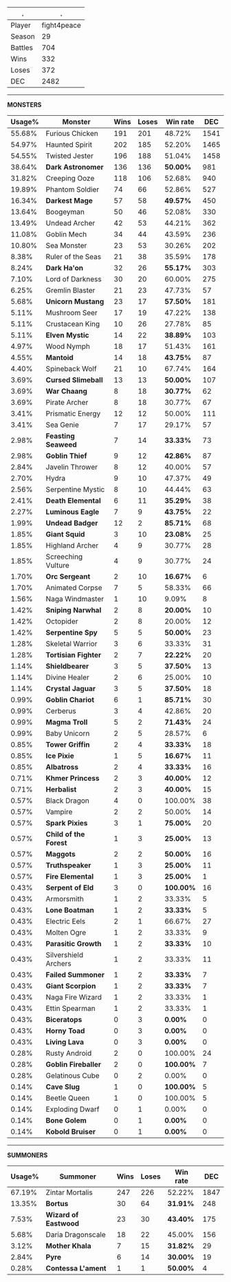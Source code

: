 .|.
|-|-
Player|fight4peace
Season|29
Battles|704
Wins|332
Loses|372
DEC|2482

---
**MONSTERS**

Usage%|Monster|Wins|Loses|Win rate|DEC|
-|-|-|-|-|-|
55.68%|Furious Chicken|191|201|48.72%|1541|
54.97%|Haunted Spirit|202|185|52.20%|1465|
54.55%|Twisted Jester|196|188|51.04%|1458|
38.64%|**Dark Astronomer**|136|136|**50.00%**|981|
31.82%|Creeping Ooze|118|106|52.68%|940|
19.89%|Phantom Soldier|74|66|52.86%|527|
16.34%|**Darkest Mage**|57|58|**49.57%**|450|
13.64%|Boogeyman|50|46|52.08%|330|
13.49%|Undead Archer|42|53|44.21%|362|
11.08%|Goblin Mech|34|44|43.59%|236|
10.80%|Sea Monster|23|53|30.26%|202|
8.38%|Ruler of the Seas|21|38|35.59%|178|
8.24%|**Dark Ha'on**|32|26|**55.17%**|303|
7.10%|Lord of Darkness|30|20|60.00%|275|
6.25%|Gremlin Blaster|21|23|47.73%|57|
5.68%|**Unicorn Mustang**|23|17|**57.50%**|181|
5.11%|Mushroom Seer|17|19|47.22%|138|
5.11%|Crustacean King|10|26|27.78%|85|
5.11%|**Elven Mystic**|14|22|**38.89%**|103|
4.97%|Wood Nymph|18|17|51.43%|161|
4.55%|**Mantoid**|14|18|**43.75%**|87|
4.40%|Spineback Wolf|21|10|67.74%|164|
3.69%|**Cursed Slimeball**|13|13|**50.00%**|107|
3.69%|**War Chaang**|8|18|**30.77%**|62|
3.69%|Pirate Archer|8|18|30.77%|67|
3.41%|Prismatic Energy|12|12|50.00%|111|
3.41%|Sea Genie|7|17|29.17%|57|
2.98%|**Feasting Seaweed**|7|14|**33.33%**|73|
2.98%|**Goblin Thief**|9|12|**42.86%**|87|
2.84%|Javelin Thrower|8|12|40.00%|57|
2.70%|Hydra|9|10|47.37%|49|
2.56%|Serpentine Mystic|8|10|44.44%|63|
2.41%|**Death Elemental**|6|11|**35.29%**|38|
2.27%|**Luminous Eagle**|7|9|**43.75%**|22|
1.99%|**Undead Badger**|12|2|**85.71%**|68|
1.85%|**Giant Squid**|3|10|**23.08%**|25|
1.85%|Highland Archer|4|9|30.77%|28|
1.85%|Screeching Vulture|4|9|30.77%|24|
1.70%|**Orc Sergeant**|2|10|**16.67%**|6|
1.70%|Animated Corpse|7|5|58.33%|66|
1.56%|Naga Windmaster|1|10|9.09%|8|
1.42%|**Sniping Narwhal**|2|8|**20.00%**|10|
1.42%|Octopider|2|8|20.00%|12|
1.42%|**Serpentine Spy**|5|5|**50.00%**|23|
1.28%|Skeletal Warrior|3|6|33.33%|31|
1.28%|**Tortisian Fighter**|2|7|**22.22%**|20|
1.14%|**Shieldbearer**|3|5|**37.50%**|13|
1.14%|Divine Healer|2|6|25.00%|10|
1.14%|**Crystal Jaguar**|3|5|**37.50%**|18|
0.99%|**Goblin Chariot**|6|1|**85.71%**|30|
0.99%|Cerberus|3|4|42.86%|20|
0.99%|**Magma Troll**|5|2|**71.43%**|24|
0.99%|Baby Unicorn|2|5|28.57%|6|
0.85%|**Tower Griffin**|2|4|**33.33%**|18|
0.85%|**Ice Pixie**|1|5|**16.67%**|11|
0.85%|**Albatross**|2|4|**33.33%**|16|
0.71%|**Khmer Princess**|2|3|**40.00%**|12|
0.71%|**Herbalist**|2|3|**40.00%**|15|
0.57%|Black Dragon|4|0|100.00%|38|
0.57%|Vampire|2|2|50.00%|14|
0.57%|**Spark Pixies**|3|1|**75.00%**|20|
0.57%|**Child of the Forest**|1|3|**25.00%**|13|
0.57%|**Maggots**|2|2|**50.00%**|16|
0.57%|**Truthspeaker**|1|3|**25.00%**|11|
0.57%|**Fire Elemental**|1|3|**25.00%**|1|
0.43%|**Serpent of Eld**|3|0|**100.00%**|16|
0.43%|Armorsmith|1|2|33.33%|5|
0.43%|**Lone Boatman**|1|2|**33.33%**|5|
0.43%|Electric Eels|2|1|66.67%|27|
0.43%|Molten Ogre|1|2|33.33%|9|
0.43%|**Parasitic Growth**|1|2|**33.33%**|10|
0.43%|Silvershield Archers|1|2|33.33%|11|
0.43%|**Failed Summoner**|1|2|**33.33%**|7|
0.43%|**Giant Scorpion**|1|2|**33.33%**|7|
0.43%|Naga Fire Wizard|1|2|33.33%|1|
0.43%|Ettin Spearman|1|2|33.33%|1|
0.43%|**Biceratops**|0|3|**0.00%**|0|
0.43%|**Horny Toad**|0|3|**0.00%**|0|
0.43%|**Living Lava**|0|3|**0.00%**|0|
0.28%|Rusty Android|2|0|100.00%|24|
0.28%|**Goblin Fireballer**|2|0|**100.00%**|7|
0.28%|Gelatinous Cube|0|2|0.00%|0|
0.14%|**Cave Slug**|1|0|**100.00%**|5|
0.14%|Beetle Queen|1|0|100.00%|5|
0.14%|Exploding Dwarf|0|1|0.00%|0|
0.14%|**Bone Golem**|0|1|**0.00%**|0|
0.14%|**Kobold Bruiser**|0|1|**0.00%**|0|

---
**SUMMONERS**

Usage%|Summoner|Wins|Loses|Win rate|DEC|
-|-|-|-|-|-|
67.19%|Zintar Mortalis|247|226|52.22%|1847|
13.35%|**Bortus**|30|64|**31.91%**|248|
7.53%|**Wizard of Eastwood**|23|30|**43.40%**|175|
5.68%|Daria Dragonscale|18|22|45.00%|156|
3.12%|**Mother Khala**|7|15|**31.82%**|29|
2.84%|**Pyre**|6|14|**30.00%**|19|
0.28%|**Contessa L'ament**|1|1|**50.00%**|4|
